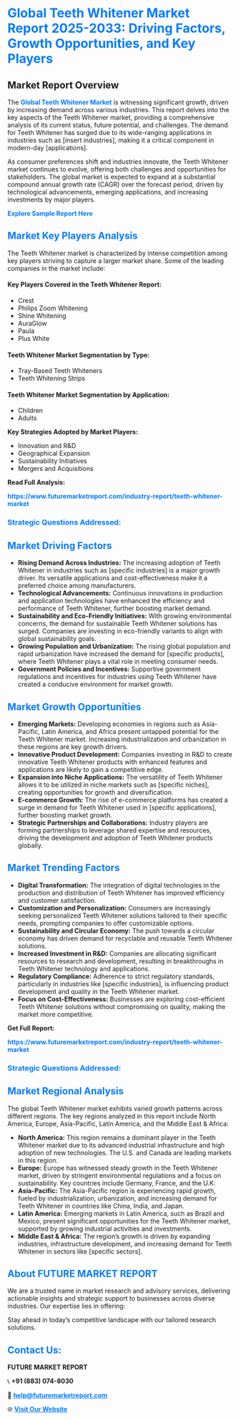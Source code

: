 <h1 style="color: #007BFF;">Global Teeth Whitener Market Report 2025-2033: Driving Factors, Growth Opportunities, and Key Players</h1>

<section id="overview">
<h2>Market Report Overview</h2>
<p>The <a href="https://www.futuremarketreport.com/industry-report/teeth-whitener-market" style="color: #007BFF; text-decoration: none;"><strong>Global Teeth Whitener Market</strong></a> is witnessing significant growth, driven by increasing demand across various industries. This report delves into the key aspects of the Teeth Whitener market, providing a comprehensive analysis of its current status, future potential, and challenges. The demand for Teeth Whitener has surged due to its wide-ranging applications in industries such as [insert industries], making it a critical component in modern-day [applications].</p>
<p>As consumer preferences shift and industries innovate, the Teeth Whitener market continues to evolve, offering both challenges and opportunities for stakeholders. The global market is expected to expand at a substantial compound annual growth rate (CAGR) over the forecast period, driven by technological advancements, emerging applications, and increasing investments by major players.</p>
</section>

<section id="overview">
<p><a href="https://www.futuremarketreport.com/request-sample/reportId=58767" style="color: #007BFF; text-decoration: none;"><strong>Explore Sample Report Here</strong></a></p>
</section>

<section id="key-players">
<h2 style="color: #007BFF;">Market Key Players Analysis</h2>
<p>The Teeth Whitener market is characterized by intense competition among key players striving to capture a larger market share. Some of the leading companies in the market include:</p>
<h4>Key Players Covered in the Teeth Whitener Report:</h4>
<ul><li>Crest</li><li>Philips Zoom Whitening</li><li>Shine Whitening</li><li>AuraGlow</li><li>Paula</li><li>Plus White</li></ul>
<h4>Teeth Whitener Market Segmentation by Type:</h4>
<ul><li>Tray-Based Teeth Whiteners</li><li>Teeth Whitening Strips</li></ul>

<h4>Teeth Whitener Market Segmentation by Application:</h4>
<ul><li>Children</li><li>Adults</li></ul>
<p><strong>Key Strategies Adopted by Market Players:</strong></p>
<ul>
<li>Innovation and R&D</li>
<li>Geographical Expansion</li>
<li>Sustainability Initiatives</li>
<li>Mergers and Acquisitions</li>
</ul>
</section>

<section>
<p><strong>Read Full Analysis: </strong></p><a href="https://www.futuremarketreport.com/industry-report/teeth-whitener-market" style="color: #007BFF; text-decoration: none;"><strong>https://www.futuremarketreport.com/industry-report/teeth-whitener-market</strong></a>
<h3 style="color: #007BFF;">Strategic Questions Addressed:</h3>
</section>

<section id="driving-factors">
<h2 style="color: #007BFF;">Market Driving Factors</h2>
<ul>
<li><strong>Rising Demand Across Industries:</strong> The increasing adoption of Teeth Whitener in industries such as [specific industries] is a major growth driver. Its versatile applications and cost-effectiveness make it a preferred choice among manufacturers.</li>
<li><strong>Technological Advancements:</strong> Continuous innovations in production and application technologies have enhanced the efficiency and performance of Teeth Whitener, further boosting market demand.</li>
<li><strong>Sustainability and Eco-Friendly Initiatives:</strong> With growing environmental concerns, the demand for sustainable Teeth Whitener solutions has surged. Companies are investing in eco-friendly variants to align with global sustainability goals.</li>
<li><strong>Growing Population and Urbanization:</strong> The rising global population and rapid urbanization have increased the demand for [specific products], where Teeth Whitener plays a vital role in meeting consumer needs.</li>
<li><strong>Government Policies and Incentives:</strong> Supportive government regulations and incentives for industries using Teeth Whitener have created a conducive environment for market growth.</li>
</ul>
</section>

<section id="growth-opportunities">
<h2 style="color: #007BFF;">Market Growth Opportunities</h2>
<ul>
<li><strong>Emerging Markets:</strong> Developing economies in regions such as Asia-Pacific, Latin America, and Africa present untapped potential for the Teeth Whitener market. Increasing industrialization and urbanization in these regions are key growth drivers.</li>
<li><strong>Innovative Product Development:</strong> Companies investing in R&D to create innovative Teeth Whitener products with enhanced features and applications are likely to gain a competitive edge.</li>
<li><strong>Expansion into Niche Applications:</strong> The versatility of Teeth Whitener allows it to be utilized in niche markets such as [specific niches], creating opportunities for growth and diversification.</li>
<li><strong>E-commerce Growth:</strong> The rise of e-commerce platforms has created a surge in demand for Teeth Whitener used in [specific applications], further boosting market growth.</li>
<li><strong>Strategic Partnerships and Collaborations:</strong> Industry players are forming partnerships to leverage shared expertise and resources, driving the development and adoption of Teeth Whitener products globally.</li>
</ul>
</section>

<section id="trending-factors">
<h2 style="color: #007BFF;">Market Trending Factors</h2>
<ul>
<li><strong>Digital Transformation:</strong> The integration of digital technologies in the production and distribution of Teeth Whitener has improved efficiency and customer satisfaction.</li>
<li><strong>Customization and Personalization:</strong> Consumers are increasingly seeking personalized Teeth Whitener solutions tailored to their specific needs, prompting companies to offer customizable options.</li>
<li><strong>Sustainability and Circular Economy:</strong> The push towards a circular economy has driven demand for recyclable and reusable Teeth Whitener solutions.</li>
<li><strong>Increased Investment in R&D:</strong> Companies are allocating significant resources to research and development, resulting in breakthroughs in Teeth Whitener technology and applications.</li>
<li><strong>Regulatory Compliance:</strong> Adherence to strict regulatory standards, particularly in industries like [specific industries], is influencing product development and quality in the Teeth Whitener market.</li>
<li><strong>Focus on Cost-Effectiveness:</strong> Businesses are exploring cost-efficient Teeth Whitener solutions without compromising on quality, making the market more competitive.</li>
</ul>
</section>

<section>
<p><strong>Get Full Report: </strong></p><a href="https://www.futuremarketreport.com/industry-report/teeth-whitener-market" style="color: #007BFF; text-decoration: none;"><strong>https://www.futuremarketreport.com/industry-report/teeth-whitener-market</strong></a>
<h3 style="color: #007BFF;">Strategic Questions Addressed:</h3>
</section>


<section id="regional-analysis">
<h2 style="color: #007BFF;">Market Regional Analysis</h2>
<p>The global Teeth Whitener market exhibits varied growth patterns across different regions. The key regions analyzed in this report include North America, Europe, Asia-Pacific, Latin America, and the Middle East & Africa:</p>
<ul>
<li><strong>North America:</strong> This region remains a dominant player in the Teeth Whitener market due to its advanced industrial infrastructure and high adoption of new technologies. The U.S. and Canada are leading markets in this region.</li>
<li><strong>Europe:</strong> Europe has witnessed steady growth in the Teeth Whitener market, driven by stringent environmental regulations and a focus on sustainability. Key countries include Germany, France, and the U.K.</li>
<li><strong>Asia-Pacific:</strong> The Asia-Pacific region is experiencing rapid growth, fueled by industrialization, urbanization, and increasing demand for Teeth Whitener in countries like China, India, and Japan.</li>
<li><strong>Latin America:</strong> Emerging markets in Latin America, such as Brazil and Mexico, present significant opportunities for the Teeth Whitener market, supported by growing industrial activities and investments.</li>
<li><strong>Middle East & Africa:</strong> The region’s growth is driven by expanding industries, infrastructure development, and increasing demand for Teeth Whitener in sectors like [specific sectors].</li>
</ul>
</section>

<footer>
<h2 style="color: #007BFF;">About FUTURE MARKET REPORT</h2>
<p>We are a trusted name in market research and advisory services, delivering actionable insights and strategic support to businesses across diverse industries. Our expertise lies in offering:</p>

<p>Stay ahead in today’s competitive landscape with our tailored research solutions.</p>

<h2 style="color: #007BFF;">Contact Us:</h2>
<p><strong>FUTURE MARKET REPORT</strong></p>
<p>📞 <strong>+91 (883) 074-8030</strong></p>
<p>📧 <strong><a href="mailto:help@futuremarketreport.com" style="color: #007BFF;">help@futuremarketreport.com</a></strong></p>
<p>🌐 <strong><a href="https://www.futuremarketreport.com/" style="color: #007BFF;">Visit Our Website</a></strong></p>
</footer>